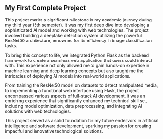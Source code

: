 ## My First Complete Project

This project marks a significant milestone in my academic journey during my third year (5th semester). It was my first deep dive into developing a sophisticated AI model and working with web technologies. The project involved building a deepfake detection system utilizing the powerful ResNet50 architecture, renowned for its efficiency in image classification tasks.

To bring this concept to life, we integrated Python Flask as the backend framework to create a seamless web application that users could interact with. This experience not only allowed me to gain hands-on expertise in machine learning and deep learning concepts but also taught me the intricacies of deploying AI models into real-world applications.

From training the ResNet50 model on datasets to detect manipulated media, to implementing a functional web interface using Flask, the project encompassed various aspects of full-stack AI development. It was an enriching experience that significantly enhanced my technical skill set, including model optimization, data preprocessing, and integrating AI solutions with web technologies.

This project served as a solid foundation for my future endeavors in artificial intelligence and software development, sparking my passion for creating impactful and innovative technological solutions.

